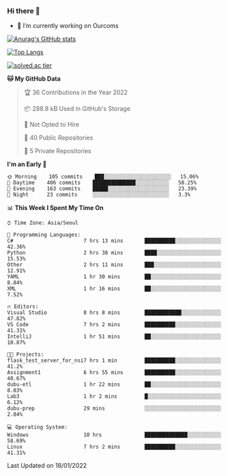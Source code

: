 ### Hi there 👋

- 🔭 I’m currently working on Ourcoms

<!--
**Rhange/Rhange** is a ✨ _special_ ✨ repository because its `README.md` (this file) appears on your GitHub profile.

Here are some ideas to get you started:

- 🌱 I’m currently learning ...
- 👯 I’m looking to collaborate on ...
- 🤔 I’m looking for help with ...
- 💬 Ask me about ...
- 📫 How to reach me: ...
- 😄 Pronouns: ...
- ⚡ Fun fact: ...
-->

[![Anurag's GitHub stats](https://github-readme-stats.vercel.app/api?username=rhange&show_icons=true&theme=gruvbox)](https://github.com/anuraghazra/github-readme-stats)

[![Top Langs](https://github-readme-stats.vercel.app/api/top-langs/?username=rhange&layout=compact&theme=gruvbox)](https://github.com/anuraghazra/github-readme-stats)

[![solved.ac tier](http://mazassumnida.wtf/api/generate_badge?boj=rhange0511)](https://solved.ac/rhange0511)

  <!--START_SECTION:waka-->
**🐱 My GitHub Data** 

> 🏆 36 Contributions in the Year 2022
 > 
> 📦 288.8 kB Used in GitHub's Storage 
 > 
> 🚫 Not Opted to Hire
 > 
> 📜 40 Public Repositories 
 > 
> 🔑 5 Private Repositories  
 > 
**I'm an Early 🐤** 

```text
🌞 Morning    105 commits    ███░░░░░░░░░░░░░░░░░░░░░░   15.06% 
🌆 Daytime    406 commits    ██████████████░░░░░░░░░░░   58.25% 
🌃 Evening    163 commits    █████░░░░░░░░░░░░░░░░░░░░   23.39% 
🌙 Night      23 commits     ░░░░░░░░░░░░░░░░░░░░░░░░░   3.3%

```


📊 **This Week I Spent My Time On** 

```text
⌚︎ Time Zone: Asia/Seoul

💬 Programming Languages: 
C#                       7 hrs 13 mins       ██████████░░░░░░░░░░░░░░░   42.36% 
Python                   2 hrs 38 mins       ████░░░░░░░░░░░░░░░░░░░░░   15.53% 
Other                    2 hrs 11 mins       ███░░░░░░░░░░░░░░░░░░░░░░   12.91% 
YAML                     1 hr 30 mins        ██░░░░░░░░░░░░░░░░░░░░░░░   8.84% 
XML                      1 hr 16 mins        ██░░░░░░░░░░░░░░░░░░░░░░░   7.52%

🔥 Editors: 
Visual Studio            8 hrs 8 mins        ████████████░░░░░░░░░░░░░   47.82% 
VS Code                  7 hrs 2 mins        ██████████░░░░░░░░░░░░░░░   41.31% 
IntelliJ                 1 hr 51 mins        ██░░░░░░░░░░░░░░░░░░░░░░░   10.87%

🐱‍💻 Projects: 
flask_test_server_for_nsi7 hrs 1 min         ██████████░░░░░░░░░░░░░░░   41.2% 
Assignment1              6 hrs 55 mins       ██████████░░░░░░░░░░░░░░░   40.67% 
dubu-etl                 1 hr 22 mins        ██░░░░░░░░░░░░░░░░░░░░░░░   8.03% 
Lab3                     1 hr 2 mins         █░░░░░░░░░░░░░░░░░░░░░░░░   6.12% 
dubu-prep                29 mins             ░░░░░░░░░░░░░░░░░░░░░░░░░   2.84%

💻 Operating System: 
Windows                  10 hrs              ██████████████░░░░░░░░░░░   58.69% 
Linux                    7 hrs 2 mins        ██████████░░░░░░░░░░░░░░░   41.31%

```


 Last Updated on 18/01/2022
<!--END_SECTION:waka-->
